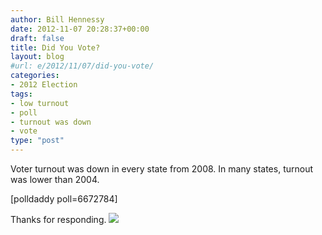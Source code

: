 ```yaml
---
author: Bill Hennessy
date: 2012-11-07 20:28:37+00:00
draft: false
title: Did You Vote?
layout: blog
#url: e/2012/11/07/did-you-vote/
categories:
- 2012 Election
tags:
- low turnout
- poll
- turnout was down
- vote
type: "post"
---
```


Voter turnout was down in every state from 2008. In many states, turnout was lower than 2004.

[polldaddy poll=6672784]

Thanks for responding. [![](https://ludicrite.files.wordpress.com/2012/11/polls.png)
](https://ludicrite.files.wordpress.com/2012/11/polls.png)

